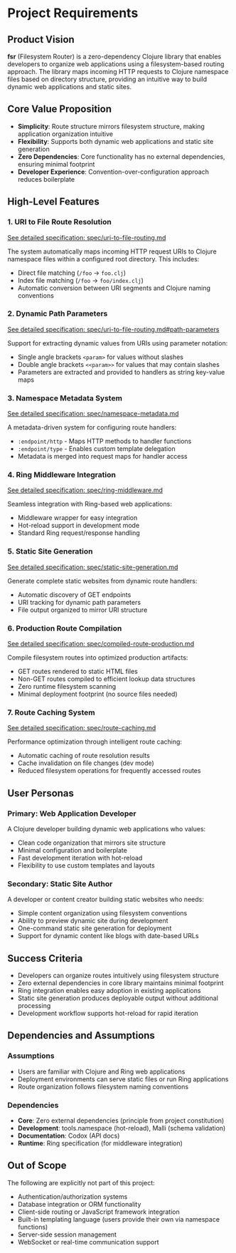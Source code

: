 # Project Requirements

## Product Vision

**fsr** (Filesystem Router) is a zero-dependency Clojure library that enables developers to organize web applications using a filesystem-based routing approach. The library maps incoming HTTP requests to Clojure namespace files based on directory structure, providing an intuitive way to build dynamic web applications and static sites.

## Core Value Proposition

- **Simplicity**: Route structure mirrors filesystem structure, making application organization intuitive
- **Flexibility**: Supports both dynamic web applications and static site generation
- **Zero Dependencies**: Core functionality has no external dependencies, ensuring minimal footprint
- **Developer Experience**: Convention-over-configuration approach reduces boilerplate

## High-Level Features

### 1. URI to File Route Resolution
[See detailed specification: spec/uri-to-file-routing.md](spec/uri-to-file-routing.md)

The system automatically maps incoming HTTP request URIs to Clojure namespace files within a configured root directory. This includes:
- Direct file matching (`/foo` → `foo.clj`)
- Index file matching (`/foo` → `foo/index.clj`)
- Automatic conversion between URI segments and Clojure naming conventions

### 2. Dynamic Path Parameters
[See detailed specification: spec/uri-to-file-routing.md#path-parameters](spec/uri-to-file-routing.md)

Support for extracting dynamic values from URIs using parameter notation:
- Single angle brackets `<param>` for values without slashes
- Double angle brackets `<<param>>` for values that may contain slashes
- Parameters are extracted and provided to handlers as string key-value maps

### 3. Namespace Metadata System
[See detailed specification: spec/namespace-metadata.md](spec/namespace-metadata.md)

A metadata-driven system for configuring route handlers:
- `:endpoint/http` - Maps HTTP methods to handler functions
- `:endpoint/type` - Enables custom template delegation
- Metadata is merged into request maps for handler access

### 4. Ring Middleware Integration
[See detailed specification: spec/ring-middleware.md](spec/ring-middleware.md)

Seamless integration with Ring-based web applications:
- Middleware wrapper for easy integration
- Hot-reload support in development mode
- Standard Ring request/response handling

### 5. Static Site Generation
[See detailed specification: spec/static-site-generation.md](spec/static-site-generation.md)

Generate complete static websites from dynamic route handlers:
- Automatic discovery of GET endpoints
- URI tracking for dynamic path parameters
- File output organized to mirror URI structure

### 6. Production Route Compilation
[See detailed specification: spec/compiled-route-production.md](spec/compiled-route-production.md)

Compile filesystem routes into optimized production artifacts:
- GET routes rendered to static HTML files
- Non-GET routes compiled to efficient lookup data structures
- Zero runtime filesystem scanning
- Minimal deployment footprint (no source files needed)

### 7. Route Caching System
[See detailed specification: spec/route-caching.md](spec/route-caching.md)

Performance optimization through intelligent route caching:
- Automatic caching of route resolution results
- Cache invalidation on file changes (dev mode)
- Reduced filesystem operations for frequently accessed routes

## User Personas

### Primary: Web Application Developer
A Clojure developer building dynamic web applications who values:
- Clean code organization that mirrors site structure
- Minimal configuration and boilerplate
- Fast development iteration with hot-reload
- Flexibility to use custom templates and layouts

### Secondary: Static Site Author
A developer or content creator building static websites who needs:
- Simple content organization using filesystem conventions
- Ability to preview dynamic site during development
- One-command static site generation for deployment
- Support for dynamic content like blogs with date-based URLs

## Success Criteria

- Developers can organize routes intuitively using filesystem structure
- Zero external dependencies in core library maintains minimal footprint
- Ring integration enables easy adoption in existing applications
- Static site generation produces deployable output without additional processing
- Development workflow supports hot-reload for rapid iteration

## Dependencies and Assumptions

### Assumptions
- Users are familiar with Clojure and Ring web applications
- Deployment environments can serve static files or run Ring applications
- Route organization follows filesystem naming conventions

### Dependencies
- **Core**: Zero external dependencies (principle from project constitution)
- **Development**: tools.namespace (hot-reload), Malli (schema validation)
- **Documentation**: Codox (API docs)
- **Runtime**: Ring specification (for middleware integration)

## Out of Scope

The following are explicitly not part of this project:
- Authentication/authorization systems
- Database integration or ORM functionality
- Client-side routing or JavaScript framework integration
- Built-in templating language (users provide their own via namespace functions)
- Server-side session management
- WebSocket or real-time communication support
